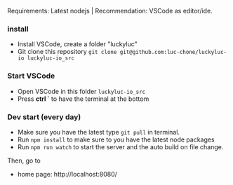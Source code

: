 
Requirements: Latest nodejs | Recommendation: VSCode as editor/ide. 

### install

- Install VSCode, create a folder "luckyluc"
- Git clone this repository `git clone git@github.com:luc-chone/luckyluc-io luckyluc-io_src`

### Start VSCode

- Open VSCode in this folder `luckyluc-io_src`
- Press **ctrl `** to have the terminal at the bottom 

### Dev start (every day)

- Make sure you have  the latest type `git pull` in terminal.
- Run `npm install` to make sure to you have the latest node packages
- Run `npm run watch` to start the server and the auto build on file change.


Then, go to 

- home page: http://localhost:8080/


